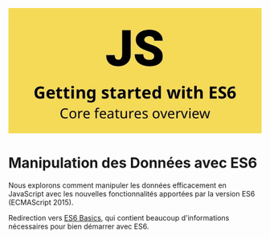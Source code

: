 ![alt text](<https://github.com/Aurelien292/holbertonschool-web_back_end/blob/main/ES6_basic/ES6Bases.jpg>)

# Manipulation des Données avec ES6

Nous explorons comment manipuler les données efficacement en JavaScript avec les nouvelles fonctionnalités apportées par la version ES6 (ECMAScript 2015).


Redirection vers [ES6 Basics](https://github.com/Aurelien292/holbertonschool-web_back_end/tree/main/ES6_basic), qui contient beaucoup d'informations nécessaires pour bien démarrer avec ES6.


